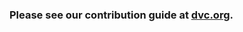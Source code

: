 ### Please see our contribution guide at [dvc.org](https://dvc.org/doc/user-guide/contributing-documentation).